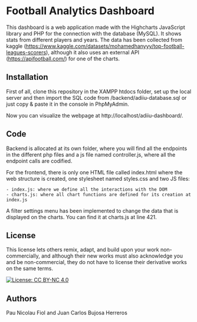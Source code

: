 # Football Analytics Dashboard

This dashboard is a web application made with the Highcharts JavaScript library and PHP for the connection with the database (MySQL). It shows stats from different players and years. The data has been collected from kaggle (https://www.kaggle.com/datasets/mohamedhanyyy/top-football-leagues-scorers), although it also uses an external API (https://apifootball.com/) for one of the charts. 

## Installation

First of all, clone this repository in the XAMPP htdocs folder, set up the local server and then import the SQL code from /backend/adiiu-database.sql or just copy & paste it in the console in PhpMyAdmin. 

Now you can visualize the webpage at http://localhost/adiiu-dashboard/.

## Code

Backend is allocated at its own folder, where you will find all the endpoints in the different php files and a js file named controller.js, where all the endpoint calls are codified. 

For the frontend, there is only one HTML file called index.html where the web structure is created, one stylesheet named styles.css and two JS files: 

    - index.js: where we define all the interactions with the DOM
    - charts.js: where all chart functions are defined for its creation at index.js

A filter settings menu has been implemented to change the data that is displayed on the charts. You can find it at charts.js at line 421.

## License 

This license lets others remix, adapt, and build upon your work non-commercially, and although their new works must also acknowledge you and be non-commercial, they do not have to license their derivative works on the same terms.

[![License: CC BY-NC 4.0](https://licensebuttons.net/l/by-nc/4.0/80x15.png)](https://creativecommons.org/licenses/by-nc/4.0/)

## Authors
Pau Nicolau Fiol and Juan Carlos Bujosa Herreros
